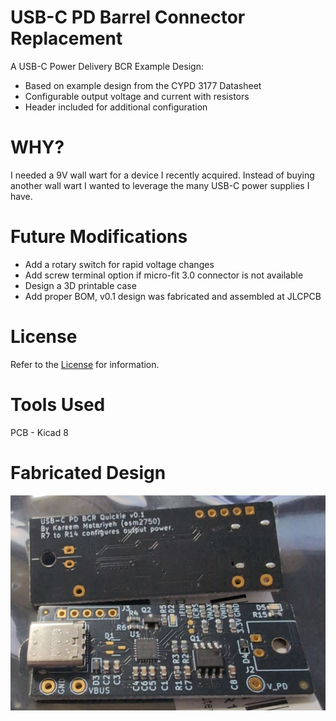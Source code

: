 # USB-C PD Barrel Connector Replacement

A USB-C Power Delivery BCR Example Design:
* Based on example design from the CYPD 3177 Datasheet
* Configurable output voltage and current with resistors
* Header included for additional configuration

# WHY?
I needed a 9V wall wart for a device I recently acquired. Instead of buying another wall wart I wanted to leverage the many USB-C power supplies I have.

# Future Modifications
* Add a rotary switch for rapid voltage changes
* Add screw terminal option if micro-fit 3.0 connector is not available
* Design a 3D printable case
* Add proper BOM, v0.1 design was fabricated and assembled at JLCPCB

# License
Refer to the [License](LICENSE.md) for information.

# Tools Used
PCB - Kicad 8

# Fabricated Design
![image](https://github.com/asm2750/usb_c_pd_bcr_quickie/blob/main/img/Board_v0_1.jpg)
